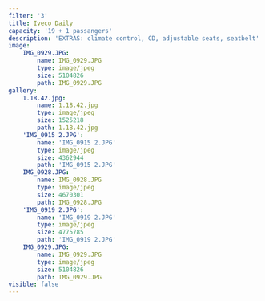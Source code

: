 ```yaml
---
filter: '3'
title: Iveco Daily
capacity: '19 + 1 passangers'
description: 'EXTRAS: climate control, CD, adjustable seats, seatbelt'
image:
    IMG_0929.JPG:
        name: IMG_0929.JPG
        type: image/jpeg
        size: 5104826
        path: IMG_0929.JPG
gallery:
    1.18.42.jpg:
        name: 1.18.42.jpg
        type: image/jpeg
        size: 1525218
        path: 1.18.42.jpg
    'IMG_0915 2.JPG':
        name: 'IMG_0915 2.JPG'
        type: image/jpeg
        size: 4362944
        path: 'IMG_0915 2.JPG'
    IMG_0928.JPG:
        name: IMG_0928.JPG
        type: image/jpeg
        size: 4670301
        path: IMG_0928.JPG
    'IMG_0919 2.JPG':
        name: 'IMG_0919 2.JPG'
        type: image/jpeg
        size: 4775785
        path: 'IMG_0919 2.JPG'
    IMG_0929.JPG:
        name: IMG_0929.JPG
        type: image/jpeg
        size: 5104826
        path: IMG_0929.JPG
visible: false
---
```

